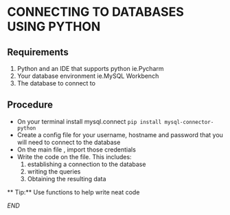 # CONNECTING TO DATABASES USING PYTHON

## Requirements
1. Python and an IDE that supports python ie.Pycharm
2. Your database environment ie.MySQL Workbench
3. The database to connect to

## Procedure
- On your terminal install mysql.connect
 ``pip install mysql-connector-python``
- Create a config file for your username, hostname and password that you will need to connect to the database
- On the main file , import those credentials
- Write the code on the file. This includes:
  1. establishing a connection to the database
  2. writing the queries
  3. Obtaining the resulting data


** Tip:** Use functions to help write neat code

_END_



